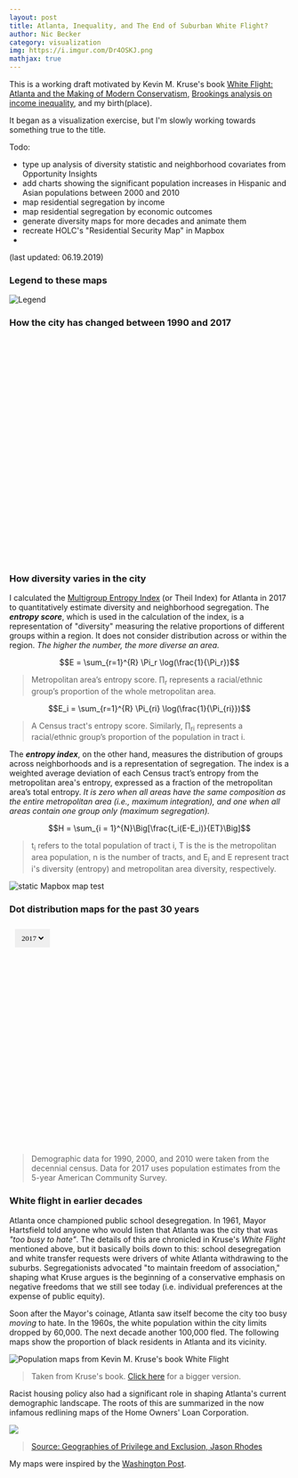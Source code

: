 ```yaml
---
layout: post
title: Atlanta, Inequality, and The End of Suburban White Flight?
author: Nic Becker
category: visualization
img: https://i.imgur.com/Dr4OSKJ.png
mathjax: true
---
```


This is a working draft motivated by Kevin M. Kruse's book [White Flight: Atlanta and the Making of Modern Conservatism](https://press.princeton.edu/titles/8043.html), [Brookings analysis on income inequality](https://www.brookings.edu/research/city-and-metropolitan-income-inequality-data-reveal-ups-and-downs-through-2016/), and my birth(place).

It began as a visualization exercise, but I'm slowly working towards something true to the title.


Todo:
* type up analysis of diversity statistic and neighborhood covariates from Opportunity Insights
* add charts showing the significant population increases in Hispanic and Asian populations between 2000 and 2010
* map residential segregation by income
* map residential segregation by economic outcomes
* generate diversity maps for more decades and animate them
* recreate HOLC's "Residential Security Map" in Mapbox
*

(last updated: 06.19.2019)

### Legend to these maps

![Legend](https://i.imgur.com/qUMYeRF.png)

### How the city has changed between 1990 and 2017

<div style="position:relative; width:100%; height:400px;">
  <div id='before' style = "position:absolute; top:0; bottom:0; width:100%;"></div>
  <div id='after' style = "position:absolute; top:0; bottom:0; width:100%;"></div>
</div>

<script>
  mapboxgl.accessToken = 'pk.eyJ1IjoibnBiZWNrZXIiLCJhIjoiY2p1aTBub2I2MTVuejQzbWZxMXRkb2h2ZSJ9.aw6eHFpggwgWAFAbOKMP7Q';
  var beforeMap = new mapboxgl.Map({
    container: 'before',
    style: 'mapbox://styles/npbecker/cjx0ufv6191nh1cpc2z2e015q',
    center: [-84.3880, 33.7490], // starting position [lng, lat]
    zoom: 8.5 // starting zoom
  });

  var afterMap = new mapboxgl.Map({
    container: 'after',
    style: 'mapbox://styles/npbecker/cjx0u2s8o9lle1dpqpuwtiutp',
    center: [-84.3880, 33.7490], // starting position [lng, lat]
    zoom: 8.5 // starting zoom
  });

  var map = new mapboxgl.Compare(beforeMap, afterMap, {
  // Set this to enable comparing two maps by mouse movement:
  // mousemove: true
  });
</script>

### How diversity varies in the city

I calculated the [Multigroup Entropy Index](https://www2.census.gov/programs-surveys/demo/about/housing-patterns/multigroup_entropy.pdf) (or Theil Index) for Atlanta in 2017 to quantitatively estimate diversity and neighborhood segregation. The ***entropy score***, which is used in the calculation of the index, is a representation of "diversity" measuring the relative proportions of different groups within a region. It does not consider distribution across or within the region. *The higher the number, the more diverse an area.*

$$E = \sum_{r=1}^{R} \Pi_r \log(\frac{1}{\Pi_r})$$

> Metropolitan area’s entropy score. ∏<sub>r</sub> represents a racial/ethnic group’s proportion of the whole metropolitan area.

$$E_i = \sum_{r=1}^{R} \Pi_{ri} \log(\frac{1}{\Pi_{ri}})$$

> A Census tract's entropy score. Similarly, ∏<sub>ri</sub> represents a racial/ethnic group’s proportion of the population in tract i.

The ***entropy index***, on the other hand, measures the distribution of groups across neighborhoods and is a representation of segregation. The index is a weighted average deviation of each Census tract’s entropy from the metropolitan area's entropy, expressed as a fraction of the metropolitan area’s total entropy. *It is zero when all areas have the same composition as the entire metropolitan area (i.e., maximum integration), and one when all areas contain one group only (maximum segregation).*

$$H = \sum_{i = 1}^{N}\Big[\frac{t_i(E-E_i)}{ET}\Big]$$

>  t<sub>i</sub> refers to the total population of tract i, T is the is the metropolitan area population, n is
the number of tracts, and E<sub>i</sub> and E represent tract i's diversity (entropy) and metropolitan area
diversity, respectively.

<img alt='static Mapbox map test' src='https://api.mapbox.com/styles/v1/npbecker/cjx0w4ro28y5x1dozr9cnor9o/static/-84.3880,33.7490,8.5/600x400@2x?access_token=pk.eyJ1IjoibnBiZWNrZXIiLCJhIjoiY2p1aTBub2I2MTVuejQzbWZxMXRkb2h2ZSJ9.aw6eHFpggwgWAFAbOKMP7Q'>

### Dot distribution maps for the past 30 years

<!-- I'm putting all the css in html tags because I don't know what I'm doing and I'm winging all of this shhhhh -->

<div style="position:relative; width:100%; height:400px;">
  <div id='map' style = "position:absolute; top:0; bottom:0; width:100%;"></div>
  <select id="yearselector" style = "position:absolute; top:10px; left:10px; outline: none; font-family: inconsolata; border: 8px solid transparent">
    <option class="year1" value="2017">2017</option>
    <option class="year2" value="2010">2010</option>
    <option class="year3" value="2000">2000</option>
    <option class="year4" value="1990">1990</option>
  </select>
</div>

> Demographic data for 1990, 2000, and 2010 were taken from the decennial census. Data for 2017 uses population estimates from the 5-year American Community Survey.

<script>
  mapboxgl.accessToken = 'pk.eyJ1IjoibnBiZWNrZXIiLCJhIjoiY2p1aTBub2I2MTVuejQzbWZxMXRkb2h2ZSJ9.aw6eHFpggwgWAFAbOKMP7Q';
  var map = new mapboxgl.Map({
    container: 'map', // container id
    style: 'mapbox://styles/npbecker/cjx0u2s8o9lle1dpqpuwtiutp', // stylesheet location
    center: [-84.3880, 33.7490], // starting position [lng, lat]
    zoom: 8.65 // starting zoom
  });

  map.addControl(new mapboxgl.FullscreenControl());

  const dropdown = document.getElementById('yearselector');

  var previous;
  window.onload=function()
  {
      previous = document.getElementById("yearselector").value;
      console.log(previous);
  }

  dropdown.addEventListener('change', (e) => {
    var clicked_year = e.target.value;
    e.preventDefault();
    e.stopPropagation();
    console.log(clicked_year);
    map.setLayoutProperty(clicked_year, 'visibility', 'visible');
    map.setLayoutProperty(previous, 'visibility', 'none');
    previous = clicked_year
  });
</script>

### White flight in earlier decades

Atlanta once championed public school desegregation. In 1961, Mayor Hartsfield told anyone who would listen that Atlanta was the city that was *"too busy to hate"*. The details of this are chronicled in Kruse's *White Flight* mentioned above, but it basically boils down to this: school desegregation and white transfer requests were drivers of white Atlanta withdrawing to the suburbs. Segregationists advocated "to maintain freedom of association," shaping what Kruse argues is the beginning of a conservative emphasis on negative freedoms that we still see today (i.e. individual preferences at the expense of public equity).

Soon after the Mayor's coinage, Atlanta saw itself become the city too busy *moving* to hate. In the 1960s, the white population within the city limits dropped by 60,000. The next decade another 100,000 fled. The following maps show the proportion of black residents in Atlanta and its vicinity.
<!-- Todo: population maps, p5 of white flight details tens of thousands of whites leaving the city in the 60s and 70s. -->

![Population maps from Kevin M. Kruse's book White Flight](https://i.imgur.com/LzuUF7t.png)

> Taken from Kruse's book. [Click here](https://i.imgur.com/LzuUF7t.png) for a bigger  version.

Racist housing policy also had a significant role in shaping Atlanta's current demographic landscape. The roots of this are summarized in the now infamous redlining maps of the Home Owners' Loan Corporation.

![](https://www.atlantastudies.org/wp-content/uploads/2017/08/Rhodes_HOLC-Scan.jpg)

> [Source: Geographies of Privilege and Exclusion, Jason Rhodes](https://www.atlantastudies.org/2017/09/07/jason-rhodes-geographies-of-privilege-and-exclusion-the-1938-home-owners-loan-corporation-residential-security-map-of-atlanta/)

My maps were inspired by the [Washington Post](https://www.washingtonpost.com/graphics/2018/national/segregation-us-cities/).
